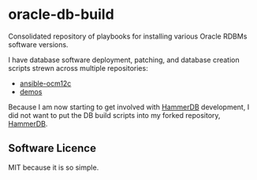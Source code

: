 # oracle-db-build

Consolidated repository of playbooks for installing various Oracle RDBMs software versions.

I have database software deployment, patching, and database creation scripts strewn across multiple
repositories:

- [ansible-ocm12c](https://github.com/dfhawthorne/ansible-ocm12c)
- [demos](https://github.com/dfhawthorne/demos)

Because I am now starting to get involved with [HammerDB](https://www.hammerdb.com) development, I
did not want to put the DB build scripts into my forked repository,
[HammerDB](https://github.com/dfhawthorne/HammerDB).

## Software Licence

MIT because it is so simple.
